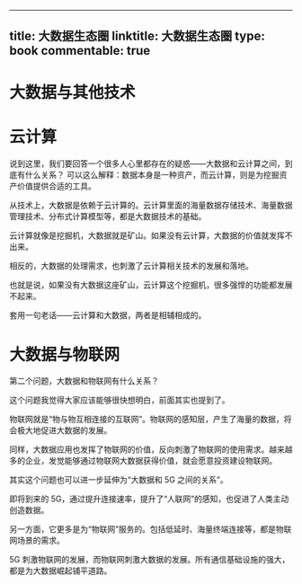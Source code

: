 
---
title: 大数据生态圈
linktitle: 大数据生态圈
type: book
commentable: true
---

# 大数据与其他技术

# 云计算

说到这里，我们要回答一个很多人心里都存在的疑惑——大数据和云计算之间，到底有什么关系？
可以这么解释：数据本身是一种资产，而云计算，则是为挖掘资产价值提供合适的工具。

从技术上，大数据是依赖于云计算的。云计算里面的海量数据存储技术、海量数据管理技术、分布式计算模型等，都是大数据技术的基础。

云计算就像是挖掘机，大数据就是矿山。如果没有云计算，大数据的价值就发挥不出来。

相反的，大数据的处理需求，也刺激了云计算相关技术的发展和落地。

也就是说，如果没有大数据这座矿山，云计算这个挖掘机，很多强悍的功能都发展不起来。

套用一句老话——云计算和大数据，两者是相辅相成的。

# 大数据与物联网

第二个问题，大数据和物联网有什么关系？

这个问题我觉得大家应该能够很快想明白，前面其实也提到了。

物联网就是“物与物互相连接的互联网”。物联网的感知层，产生了海量的数据，将会极大地促进大数据的发展。

同样，大数据应用也发挥了物联网的价值，反向刺激了物联网的使用需求。越来越多的企业，发觉能够通过物联网大数据获得价值，就会愿意投资建设物联网。

其实这个问题也可以进一步延伸为“大数据和 5G 之间的关系”。

即将到来的 5G，通过提升连接速率，提升了“人联网”的感知，也促进了人类主动创造数据。

另一方面，它更多是为“物联网”服务的。包括低延时、海量终端连接等，都是物联网场景的需求。

5G 刺激物联网的发展，而物联网刺激大数据的发展。所有通信基础设施的强大，都是为大数据崛起铺平道路。

    